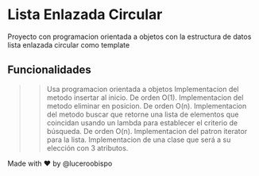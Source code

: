 # Lista Enlazada Circular

Proyecto con programacion orientada a objetos con la estructura de datos lista enlazada circular como template

## Funcionalidades
>> Usa programacion orientada a objetos
>> Implementacion del metodo insertar al inicio. De orden O(1).
>> Implementacion del metodo eliminar en posicion. De orden O(n).
>> Implementacion del metodo buscar que retorne una lista de elementos que coincidan usando un lambda para establecer el criterio de búsqueda. De orden O(n).
>> Implementacion del patron iterator para la lista.
>> Implementacion de una clase que será a su elección con 3 atributos.


Made with ❤️ by @luceroobispo
